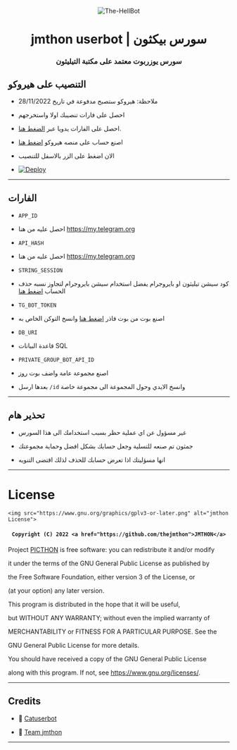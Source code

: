 <p align="center">
  <img src="https://telegra.ph/file/0a1a1689b01877a0e35ab.jpg" alt="The-HellBot">
</p>
<h1 align="center">
  <b> jmthon userbot | سورس بيكثون</b>
</h1>

<h3 align="center">
  <b>سورس يوزربوت معتمد على مكتبة التيليثون</b>
</h3>



## التنصيب على هيروكو 

* ملاحظة: هيروكو ستصبح مدفوعة في تاريخ 28/11/2022

- احصل على فارات تنصيبك اولا واستخرجهم

- احصل على الفارات يدويا عبر [الضغط هنا](#الفارات).

- اصنع حساب على منصه هيروكو [اضغط هنا](dashboard.heroku.com)

- الان اضغط على الزر بالاسفل للتنصيب

- [![Deploy](https://www.herokucdn.com/deploy/button.svg)]([https://heroku.com/deploy](https://dashboard.heroku.com/new?template=https://github.com/picthon/temp))

  
------

## الفارات

- `APP_ID` 

* احصل عليه من هنا https://my.telegram.org

- `API_HASH` 

* احصل عليه من هنا https://my.telegram.org

- `STRING_SESSION`

* كود سيشن تيليثون او بايروجرام يفضل استخدام سيشن بايروجرام لتجاوز نسبه حذف الحساب [اضغط هنا](https://replit.com/@picthon/stringsession-picthon?v=1)

- `TG_BOT_TOKEN` 

* اصنع بوت من بوت فاذر [اضغط هنا](https://t.me/botfather) وانسخ التوكن الخاص به

- `DB_URI`

* قاعدة البيانات SQL

- `PRIVATE_GROUP_BOT_API_ID`

* اصنع مجموعة عامة واضف بوت [روز](https://t.me/MissRose_bot)

* بعدها ارسل `/id` وانسخ الايدي وحول المجموعة الى مجموعة خاصة

------

## تحذير هام

- غير مسؤول عن اي عملية حظر بسبب استخدامك الى هذا السورس 

- جمثون تم صنعه للتسلية وجعل حسابك بشكل افضل وحماية مجموعتك

- انها مسؤليتك اذا تعرض حسابك للحذف لذلك اقتضى التنويه

------

# License

<p align="center">

    <img src="https://www.gnu.org/graphics/gplv3-or-later.png" alt="jmthon License">

</p>

<h4 align="center">

    Copyright (C) 2022 <a href="https://github.com/thejmthon">JMTHON</a>

</h4>

Project [PICTHON](https://github.com/picthon/picthon) is free software: you can redistribute it and/or modify

it under the terms of the GNU General Public License as published by

the Free Software Foundation, either version 3 of the License, or

(at your option) any later version.

This program is distributed in the hope that it will be useful,

but WITHOUT ANY WARRANTY; without even the implied warranty of

MERCHANTABILITY or FITNESS FOR A PARTICULAR PURPOSE.  See the

GNU General Public License for more details.

You should have received a copy of the GNU General Public License

along with this program. If not, see <https://www.gnu.org/licenses/>.

------

## Credits

- 💖 [Catuserbot](https://github.com/TgCatUB/catuserbot)

- 💖 [Team jmthon](https://t.me/PICTH0N)

------
